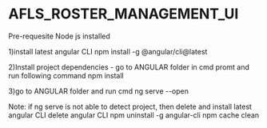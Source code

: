# AFLS_ROSTER_MANAGEMENT_UI
Pre-requesite
Node js installed 

1)install latest angular CLI
npm install -g @angular/cli@latest

2)Install project dependencies - go to ANGULAR folder in cmd promt and run following command
npm install

3)go to ANGULAR folder and run cmd
ng serve --open

Note: if ng serve is not able to detect project, then delete and install latest angular CLI
delete angular CLI
npm uninstall -g angular-cli
npm cache clean
